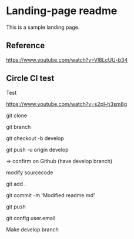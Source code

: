# Landing-page readme
This is a sample landing page.

## Reference
https://www.youtube.com/watch?v=Vl8LcUU-b34

## Circle CI test
Test

https://www.youtube.com/watch?v=s2pI-h3sm8g

git clone

git branch

git checkout -b develop

git push -u origin develop

=> confirm on Github (have develop branch)

modify sourcecode

git add .

git commit -m 'Modified readme.md'

git push

git config user.email

Make develop branch